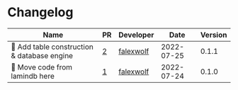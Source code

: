 # Changelog

<!-- prettier-ignore -->
Name | PR | Developer | Date | Version
--- | --- | --- | --- | ---
🚚 Add table construction & database engine | [2](https://github.com/laminlabs/lndb-cli/pull/2) | [falexwolf](https://github.com/falexwolf) | 2022-07-25 | 0.1.1
🚚 Move code from lamindb here | [1](https://github.com/laminlabs/lndb-cli/pull/1) | [falexwolf](https://github.com/falexwolf) | 2022-07-24 | 0.1.0
